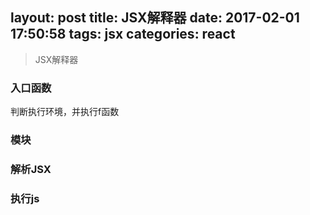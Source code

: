 layout: post
title: JSX解释器
date: 2017-02-01 17:50:58
tags: jsx
categories: react
---
> JSX解释器

<!-- more -->

### 入口函数

判断执行环境，并执行f函数

### 模块
### 解析JSX
### 执行js